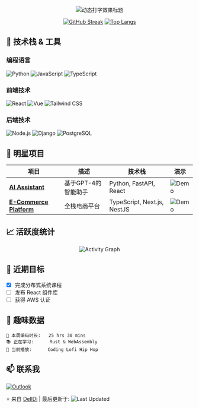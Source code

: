<p align="center">
  <img src="https://readme-typing-svg.demolab.com?font=Fira+Code&weight=600&size=26&duration=4000&pause=1000&color=58A6FF&center=true&vCenter=true&width=435&lines=Welcome+to+My+GitHub+Profile!;Full-Stack+Developer;Tech+Enthusiast;Open+Source+Contributor" alt="动态打字效果标题" />
</p>

<div align="center">
  
  [![GitHub Streak](https://streak-stats.demolab.com?user=DellDi&theme=dark&border_radius=5&date_format=j%20M%5B%20Y%5D)](https://git.io/streak-stats)
  [![Top Langs](https://github-readme-stats.vercel.app/api/top-langs/?username=DellDi&layout=compact&theme=vision-friendly-dark)](https://github.com/anuraghazra/github-readme-stats)
  
</div>

## 🚀 技术栈 & 工具

### 编程语言
![Python](https://img.shields.io/badge/Python-3776AB?style=for-the-badge&logo=python&logoColor=white)
![JavaScript](https://img.shields.io/badge/JavaScript-F7DF1E?style=for-the-badge&logo=javascript&logoColor=black)
![TypeScript](https://img.shields.io/badge/TypeScript-3178C6?style=for-the-badge&logo=typescript&logoColor=white)

### 前端技术
![React](https://img.shields.io/badge/React-61DAFB?style=for-the-badge&logo=react&logoColor=black)
![Vue](https://img.shields.io/badge/Vue.js-4FC08D?style=for-the-badge&logo=vuedotjs&logoColor=white)
![Tailwind CSS](https://img.shields.io/badge/Tailwind_CSS-06B6D4?style=for-the-badge&logo=tailwind-css&logoColor=white)

### 后端技术
![Node.js](https://img.shields.io/badge/Node.js-339933?style=for-the-badge&logo=nodedotjs&logoColor=white)
![Django](https://img.shields.io/badge/Django-092E20?style=for-the-badge&logo=django&logoColor=white)
![PostgreSQL](https://img.shields.io/badge/PostgreSQL-4169E1?style=for-the-badge&logo=postgresql&logoColor=white)

## 🌟 明星项目

| 项目 | 描述 | 技术栈 | 演示 |
|------|------|--------|------|
| **[AI Assistant](https://github.com/...)** | 基于GPT-4的智能助手 | Python, FastAPI, React | ![Demo](https://media.giphy.com/media/v1.Y2lkPTc5MGI3NjExZThkYjM0MTBmYzExOTQyZmNlMTA0ODFmMjU5Y2EwYzQxN2UyYjhlOCZlcD12MV9pbnRlcm5hbF9naWZzX2dpZklkJmN0PWc/du3J3cXyzhj75IOgvA/giphy.gif) |
| **[E-Commerce Platform](https://github.com/...)** | 全栈电商平台 | TypeScript, Next.js, NestJS | ![Demo](https://media.giphy.com/media/.../giphy.gif) |

## 📈 活跃度统计

<div align="center">
  
  ![Activity Graph](https://github-readme-activity-graph.vercel.app/graph?username=DellDi&theme=github-dark&area=true&hide_border=true)
  
</div>

## 🎯 近期目标

- [x] 完成分布式系统课程
- [ ] 发布 React 组件库
- [ ] 获得 AWS 认证

## 🤖 趣味数据

```text
🌱 本周编码时长:   25 hrs 30 mins
📚 正在学习:      Rust & WebAssembly
🎵 当前播放:      Coding Lofi Hip Hop
```

## 📫 联系我

[![Outlook](https://img.shields.io/badge/Outlook-0078D4?style=for-the-badge&logo=microsoft-outlook&logoColor=white)](mailto:delldi808611@outlook.com)


⭐ 来自 [DellDi](https://github.com/DellDi) | 最后更新于: ![Last Updated](https://img.shields.io/github/last-commit/DellDi/DellDi?label=&style=flat)
